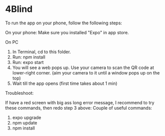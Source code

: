 # 4Blind

To run the app on your phone, follow the following steps:

On your phone:
Make sure you installed "Expo" in app store.

On PC
1. In Terminal, cd to this folder.
2. Run: npm install
3. Run: expo start
4. You will see a web pops up. Use your camera to scan the QR code at lower-right corner. (aim your camera to it until a window pops up on the top)
5. Wait till the app opens (first time takes about 1 min)

Troubleshoot:

If have a red screen with big ass long error message, I recommend to try these commands, then redo step 3 above:
Couple of useful commands:
1. expo upgrade
2. npm update
3. npm install


